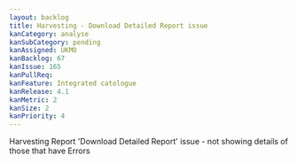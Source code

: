 ```yaml
---
layout: backlog
title: Harvesting - Download Detailed Report issue
kanCategory: analyse
kanSubCategory: pending
kanAssigned: UKMO
kanBacklog: 67
kanIssue: 165
kanPullReq:
kanFeature: Integrated catologue
kanRelease: 4.1
kanMetric: 2
kanSize: 2
kanPriority: 4
---
```

Harvesting Report 'Download Detailed Report' issue - not showing details of those that have Errors
